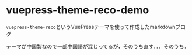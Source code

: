 # vuepress-theme-reco-demo

`vuepress-theme-reco`というVuePressテーマを使って作成したmarkdownブログ

テーマが中国製なので一部中国語が混じってるが，そのうち直す．．．そのうち．
